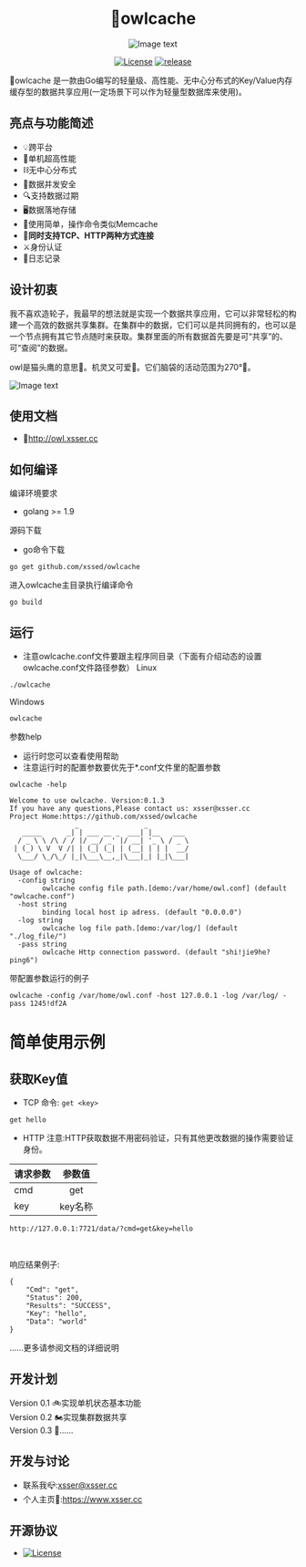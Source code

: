 <div align="center">

# 🦉owlcache

![Image text](https://github.com/xssed/owlcache/blob/master/assets/owl.jpg?raw=true)

[![License](https://img.shields.io/github/license/xssed/owlcache.svg)](https://github.com/xssed/owlcache/blob/master/LICENSE)
[![release](https://img.shields.io/github/release/xssed/owlcache.svg?style=popout-square)](https://github.com/xssed/owlcache/releases)

</div>

 🦉owlcache 是一款由Go编写的轻量级、高性能、无中心分布式的Key/Value内存缓存型的数据共享应用(一定场景下可以作为轻量型数据库来使用)。    


## 亮点与功能简述

* 💡跨平台
* 🚀单机超高性能
* ⛓无中心分布式
* 🌈数据并发安全
* 🔍支持数据过期
* 🖥数据落地存储
* 🎨使用简单，操作命令类似Memcache
* 🔭**同时支持TCP、HTTP两种方式连接**
* ⚔️身份认证
* 📝日志记录


## 设计初衷

我不喜欢造轮子，我最早的想法就是实现一个数据共享应用，它可以非常轻松的构建一个高效的数据共享集群。在集群中的数据，它们可以是共同拥有的，也可以是一个节点拥有其它节点随时来获取。集群里面的所有数据首先要是可“共享”的、可“查阅”的数据。

owl是猫头鹰的意思🦉。机灵又可爱🦉。它们脑袋的活动范围为270°🦉。      


![Image text](https://github.com/xssed/owlcache/blob/master/assets/group.gif?raw=true)

## 使用文档
- 📝http://owl.xsser.cc


## 如何编译

编译环境要求
* golang >= 1.9

源码下载
* go命令下载
```shell
go get github.com/xssed/owlcache
```

进入owlcache主目录执行编译命令
```shell
go build
```

## 运行
* 注意owlcache.conf文件要跟主程序同目录（下面有介绍动态的设置owlcache.conf文件路径参数）
Linux
```shell
./owlcache
```
Windows
```shell
owlcache
```

参数help
* 运行时您可以查看使用帮助 
* 注意运行时的配置参数要优先于*.conf文件里的配置参数

```shell
owlcache -help

Welcome to use owlcache. Version:0.1.3
If you have any questions,Please contact us: xsser@xsser.cc
Project Home:https://github.com/xssed/owlcache
                _                _
   _____      _| | ___ __ _  ___| |__   ___
  / _ \ \ /\ / / |/ __/ _' |/ __| '_ \ / _ \
 | (_) \ V  V /| | (_| (_| | (__| | | |  __/
  \___/ \_/\_/ |_|\___\__,_|\___|_| |_|\___|

Usage of owlcache:
  -config string
        owlcache config file path.[demo:/var/home/owl.conf] (default "owlcache.conf")
  -host string
        binding local host ip adress. (default "0.0.0.0")
  -log string
        owlcache log file path.[demo:/var/log/] (default "./log_file/")
  -pass string
        owlcache Http connection password. (default "shi!jie9he?ping6")
```

带配置参数运行的例子
```shell
owlcache -config /var/home/owl.conf -host 127.0.0.1 -log /var/log/ -pass 1245!df2A
```

# 简单使用示例
## 获取Key值
* TCP
命令: `get <key>`
~~~shell
get hello
~~~

* HTTP
注意:HTTP获取数据不用密码验证，只有其他更改数据的操作需要验证身份。


|请求参数        | 参数值          | 
| ------------- |:-------------: |
| cmd           |  get           | 
| key           |  key名称        | 

~~~shell
http://127.0.0.1:7721/data/?cmd=get&key=hello
~~~
<br>

响应结果例子:
~~~shell
{
    "Cmd": "get",
    "Status": 200,
    "Results": "SUCCESS",
    "Key": "hello",
    "Data": "world"
}
~~~

......更多请参阅文档的详细说明

## 开发计划

Version 0.1 🚲实现单机状态基本功能  
Version 0.2 🏍实现集群数据共享  
Version 0.3 🚕...... 


## 开发与讨论
- 联系我📪:xsser@xsser.cc
- 个人主页🛀:https://www.xsser.cc

## 开源协议
- [![License](https://img.shields.io/github/license/xssed/owlcache.svg)](https://github.com/xssed/owlcache/blob/master/LICENSE)

